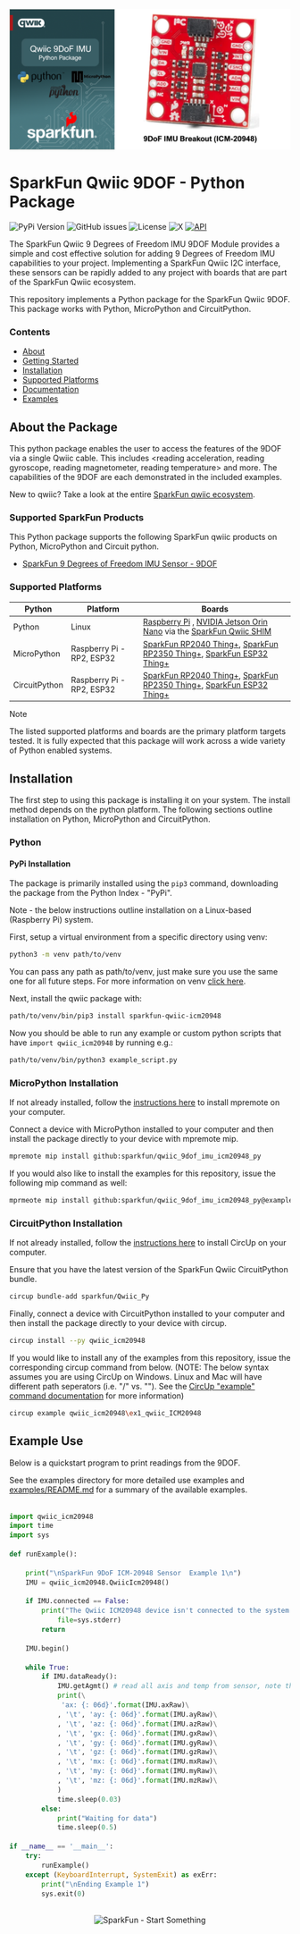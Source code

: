 ![Qwiic 9DOF - Python Package](docs/images/gh-banner.png "qwiic 9DOF Python Package")

# SparkFun Qwiic 9DOF - Python Package

![PyPi Version](https://img.shields.io/pypi/v/sparkfun_qwiic_9dof_imu_icm20948)
![GitHub issues](https://img.shields.io/github/issues/sparkfun/qwiic_9dof_imu_icm20948_py)
![License](https://img.shields.io/github/license/sparkfun/qwiic_9dof_imu_icm20948_py)
![X](https://img.shields.io/twitter/follow/sparkfun)
[![API](https://img.shields.io/badge/API%20Reference-blue)](https://docs.sparkfun.com/qwiic_9dof_imu_icm20948_py/classqwiic__icm20948_1_1_qwiic_icm20948.html)

The SparkFun Qwiic 9 Degrees of Freedom IMU 9DOF Module provides a simple and cost effective solution for adding 9 Degrees of Freedom IMU capabilities to your project. Implementing a SparkFun Qwiic I2C interface, these sensors can be rapidly added to any project with boards that are part of the SparkFun Qwiic ecosystem.

This repository implements a Python package for the SparkFun Qwiic 9DOF. This package works with Python, MicroPython and CircuitPython.

### Contents

* [About](#about-the-package)
* [Getting Started](#getting-started)
* [Installation](#installation)
* [Supported Platforms](#supported-platforms)
* [Documentation](https://docs.sparkfun.com/qwiic_9dof_imu_icm20948_py/classqwiic__icm20948_1_1_qwiic_icm20948.html)
* [Examples](#examples)

## About the Package

This python package enables the user to access the features of the 9DOF via a single Qwiic cable. This includes <reading acceleration, reading gyroscope, reading magnetometer, reading temperature> and more. The capabilities of the 9DOF are each demonstrated in the included examples.

New to qwiic? Take a look at the entire [SparkFun qwiic ecosystem](https://www.sparkfun.com/qwiic).

### Supported SparkFun Products

This Python package supports the following SparkFun qwiic products on Python, MicroPython and Circuit python. 

* [SparkFun 9 Degrees of Freedom IMU Sensor - 9DOF](https://www.sparkfun.com/products/15318)

### Supported Platforms

| Python | Platform | Boards |
|--|--|--|
| Python | Linux | [Raspberry Pi](https://www.sparkfun.com/raspberry-pi-5-8gb.html) , [NVIDIA Jetson Orin Nano](https://www.sparkfun.com/nvidia-jetson-orin-nano-developer-kit.html) via the [SparkFun Qwiic SHIM](https://www.sparkfun.com/sparkfun-qwiic-shim-for-raspberry-pi.html) |
| MicroPython | Raspberry Pi - RP2, ESP32 | [SparkFun RP2040 Thing+](https://www.sparkfun.com/sparkfun-thing-plus-rp2040.html), [SparkFun RP2350 Thing+](https://www.sparkfun.com/sparkfun-thing-plus-rp2350.html), [SparkFun ESP32 Thing+](https://www.sparkfun.com/sparkfun-thing-plus-esp32-wroom-usb-c.html)
|CircuitPython | Raspberry Pi - RP2, ESP32 | [SparkFun RP2040 Thing+](https://www.sparkfun.com/sparkfun-thing-plus-rp2040.html), [SparkFun RP2350 Thing+](https://www.sparkfun.com/sparkfun-thing-plus-rp2350.html), [SparkFun ESP32 Thing+](https://www.sparkfun.com/sparkfun-thing-plus-esp32-wroom-usb-c.html)

> [!NOTE]
> The listed supported platforms and boards are the primary platform targets tested. It is fully expected that this package will work across a wide variety of Python enabled systems. 

## Installation 

The first step to using this package is installing it on your system. The install method depends on the python platform. The following sections outline installation on Python, MicroPython and CircuitPython.

### Python 

#### PyPi Installation

The package is primarily installed using the `pip3` command, downloading the package from the Python Index - "PyPi". 

Note - the below instructions outline installation on a Linux-based (Raspberry Pi) system.

First, setup a virtual environment from a specific directory using venv:
```sh
python3 -m venv path/to/venv
```
You can pass any path as path/to/venv, just make sure you use the same one for all future steps. For more information on venv [click here](https://docs.python.org/3/library/venv.html).

Next, install the qwiic package with:
```sh
path/to/venv/bin/pip3 install sparkfun-qwiic-icm20948
```
Now you should be able to run any example or custom python scripts that have `import qwiic_icm20948` by running e.g.:
```sh
path/to/venv/bin/python3 example_script.py
```

### MicroPython Installation
If not already installed, follow the [instructions here](https://docs.micropython.org/en/latest/reference/mpremote.html) to install mpremote on your computer.

Connect a device with MicroPython installed to your computer and then install the package directly to your device with mpremote mip.
```sh
mpremote mip install github:sparkfun/qwiic_9dof_imu_icm20948_py
```

If you would also like to install the examples for this repository, issue the following mip command as well:
```sh
mprmeote mip install github:sparkfun/qwiic_9dof_imu_icm20948_py@examples
```

### CircuitPython Installation
If not already installed, follow the [instructions here](https://docs.circuitpython.org/projects/circup/en/latest/#installation) to install CircUp on your computer.

Ensure that you have the latest version of the SparkFun Qwiic CircuitPython bundle. 
```sh
circup bundle-add sparkfun/Qwiic_Py
```

Finally, connect a device with CircuitPython installed to your computer and then install the package directly to your device with circup.
```sh
circup install --py qwiic_icm20948
```

If you would like to install any of the examples from this repository, issue the corresponding circup command from below. (NOTE: The below syntax assumes you are using CircUp on Windows. Linux and Mac will have different path seperators (i.e. "/" vs. "\"). See the [CircUp "example" command documentation](https://learn.adafruit.com/keep-your-circuitpython-libraries-on-devices-up-to-date-with-circup/example-command) for more information)

```sh
circup example qwiic_icm20948\ex1_qwiic_ICM20948
```

Example Use
 ---------------
Below is a quickstart program to print readings from the 9DOF.

See the examples directory for more detailed use examples and [examples/README.md](https://github.com/sparkfun/qwiic_9dof_py/blob/main/examples/README.md) for a summary of the available examples.

```python

import qwiic_icm20948
import time
import sys

def runExample():

	print("\nSparkFun 9DoF ICM-20948 Sensor  Example 1\n")
	IMU = qwiic_icm20948.QwiicIcm20948()

	if IMU.connected == False:
		print("The Qwiic ICM20948 device isn't connected to the system. Please check your connection", \
			file=sys.stderr)
		return

	IMU.begin()
                                                                                                                                                                                                                                                                                                                                                                                                                                                                                                                                                                                                                                                                                                                                                                                                                                                                                                                                               
	while True:
		if IMU.dataReady():
			IMU.getAgmt() # read all axis and temp from sensor, note this also updates all instance variables
			print(\
			 'ax: {: 06d}'.format(IMU.axRaw)\
			, '\t', 'ay: {: 06d}'.format(IMU.ayRaw)\
			, '\t', 'az: {: 06d}'.format(IMU.azRaw)\
			, '\t', 'gx: {: 06d}'.format(IMU.gxRaw)\
			, '\t', 'gy: {: 06d}'.format(IMU.gyRaw)\
			, '\t', 'gz: {: 06d}'.format(IMU.gzRaw)\
			, '\t', 'mx: {: 06d}'.format(IMU.mxRaw)\
			, '\t', 'my: {: 06d}'.format(IMU.myRaw)\
			, '\t', 'mz: {: 06d}'.format(IMU.mzRaw)\
			)
			time.sleep(0.03)
		else:
			print("Waiting for data")
			time.sleep(0.5)

if __name__ == '__main__':
	try:
		runExample()
	except (KeyboardInterrupt, SystemExit) as exErr:
		print("\nEnding Example 1")
		sys.exit(0)



```
<p align="center">
<img src="https://cdn.sparkfun.com/assets/custom_pages/3/3/4/dark-logo-red-flame.png" alt="SparkFun - Start Something">
</p>
